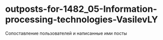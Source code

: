 # outposts-for-1482_05-Information-processing-technologies-VasilevLY
Сопоставление пользователей и написанные ими посты
